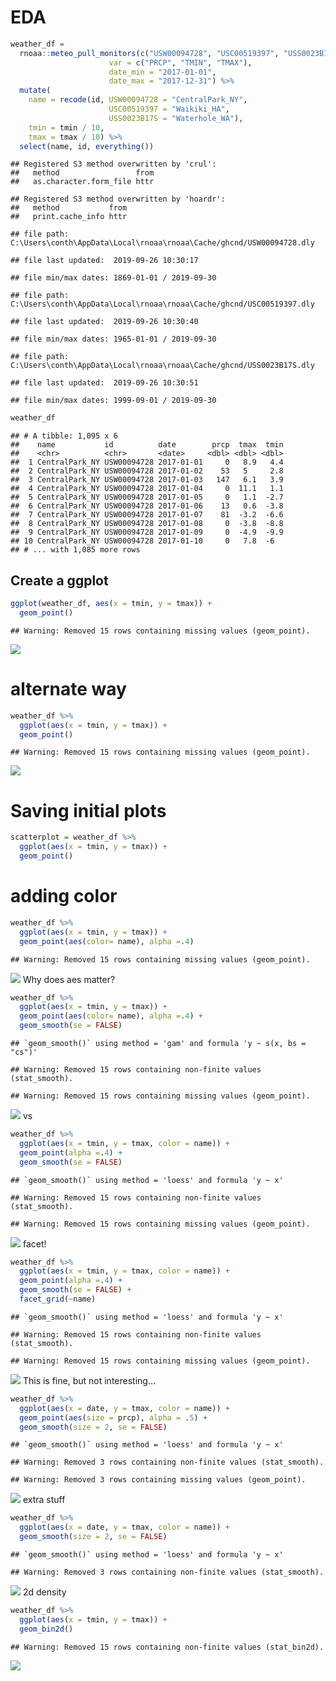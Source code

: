 EDA
================

``` r
weather_df = 
  rnoaa::meteo_pull_monitors(c("USW00094728", "USC00519397", "USS0023B17S"),
                      var = c("PRCP", "TMIN", "TMAX"), 
                      date_min = "2017-01-01",
                      date_max = "2017-12-31") %>%
  mutate(
    name = recode(id, USW00094728 = "CentralPark_NY", 
                      USC00519397 = "Waikiki_HA",
                      USS0023B17S = "Waterhole_WA"),
    tmin = tmin / 10,
    tmax = tmax / 10) %>%
  select(name, id, everything())
```

    ## Registered S3 method overwritten by 'crul':
    ##   method                 from
    ##   as.character.form_file httr

    ## Registered S3 method overwritten by 'hoardr':
    ##   method           from
    ##   print.cache_info httr

    ## file path:          C:\Users\conth\AppData\Local\rnoaa\rnoaa\Cache/ghcnd/USW00094728.dly

    ## file last updated:  2019-09-26 10:30:17

    ## file min/max dates: 1869-01-01 / 2019-09-30

    ## file path:          C:\Users\conth\AppData\Local\rnoaa\rnoaa\Cache/ghcnd/USC00519397.dly

    ## file last updated:  2019-09-26 10:30:40

    ## file min/max dates: 1965-01-01 / 2019-09-30

    ## file path:          C:\Users\conth\AppData\Local\rnoaa\rnoaa\Cache/ghcnd/USS0023B17S.dly

    ## file last updated:  2019-09-26 10:30:51

    ## file min/max dates: 1999-09-01 / 2019-09-30

``` r
weather_df
```

    ## # A tibble: 1,095 x 6
    ##    name           id          date        prcp  tmax  tmin
    ##    <chr>          <chr>       <date>     <dbl> <dbl> <dbl>
    ##  1 CentralPark_NY USW00094728 2017-01-01     0   8.9   4.4
    ##  2 CentralPark_NY USW00094728 2017-01-02    53   5     2.8
    ##  3 CentralPark_NY USW00094728 2017-01-03   147   6.1   3.9
    ##  4 CentralPark_NY USW00094728 2017-01-04     0  11.1   1.1
    ##  5 CentralPark_NY USW00094728 2017-01-05     0   1.1  -2.7
    ##  6 CentralPark_NY USW00094728 2017-01-06    13   0.6  -3.8
    ##  7 CentralPark_NY USW00094728 2017-01-07    81  -3.2  -6.6
    ##  8 CentralPark_NY USW00094728 2017-01-08     0  -3.8  -8.8
    ##  9 CentralPark_NY USW00094728 2017-01-09     0  -4.9  -9.9
    ## 10 CentralPark_NY USW00094728 2017-01-10     0   7.8  -6  
    ## # ... with 1,085 more rows

Create a ggplot
---------------

``` r
ggplot(weather_df, aes(x = tmin, y = tmax)) +
  geom_point()
```

    ## Warning: Removed 15 rows containing missing values (geom_point).

![](graphs_files/figure-markdown_github/unnamed-chunk-1-1.png)

alternate way
=============

``` r
weather_df %>%
  ggplot(aes(x = tmin, y = tmax)) +
  geom_point()
```

    ## Warning: Removed 15 rows containing missing values (geom_point).

![](graphs_files/figure-markdown_github/unnamed-chunk-2-1.png)

Saving initial plots
====================

``` r
scatterplot = weather_df %>%
  ggplot(aes(x = tmin, y = tmax)) +
  geom_point()
```

adding color
============

``` r
weather_df %>%
  ggplot(aes(x = tmin, y = tmax)) +
  geom_point(aes(color= name), alpha =.4)
```

    ## Warning: Removed 15 rows containing missing values (geom_point).

![](graphs_files/figure-markdown_github/unnamed-chunk-4-1.png) Why does aes matter?

``` r
weather_df %>%
  ggplot(aes(x = tmin, y = tmax)) +
  geom_point(aes(color= name), alpha =.4) +
  geom_smooth(se = FALSE)
```

    ## `geom_smooth()` using method = 'gam' and formula 'y ~ s(x, bs = "cs")'

    ## Warning: Removed 15 rows containing non-finite values (stat_smooth).

    ## Warning: Removed 15 rows containing missing values (geom_point).

![](graphs_files/figure-markdown_github/unnamed-chunk-5-1.png) vs

``` r
weather_df %>%
  ggplot(aes(x = tmin, y = tmax, color = name)) +
  geom_point(alpha =.4) +
  geom_smooth(se = FALSE)
```

    ## `geom_smooth()` using method = 'loess' and formula 'y ~ x'

    ## Warning: Removed 15 rows containing non-finite values (stat_smooth).

    ## Warning: Removed 15 rows containing missing values (geom_point).

![](graphs_files/figure-markdown_github/unnamed-chunk-6-1.png) facet!

``` r
weather_df %>%
  ggplot(aes(x = tmin, y = tmax, color = name)) +
  geom_point(alpha =.4) +
  geom_smooth(se = FALSE) +
  facet_grid(~name)
```

    ## `geom_smooth()` using method = 'loess' and formula 'y ~ x'

    ## Warning: Removed 15 rows containing non-finite values (stat_smooth).

    ## Warning: Removed 15 rows containing missing values (geom_point).

![](graphs_files/figure-markdown_github/unnamed-chunk-7-1.png) This is fine, but not interesting...

``` r
weather_df %>%
  ggplot(aes(x = date, y = tmax, color = name)) +
  geom_point(aes(size = prcp), alpha = .5) +
  geom_smooth(size = 2, se = FALSE)
```

    ## `geom_smooth()` using method = 'loess' and formula 'y ~ x'

    ## Warning: Removed 3 rows containing non-finite values (stat_smooth).

    ## Warning: Removed 3 rows containing missing values (geom_point).

![](graphs_files/figure-markdown_github/unnamed-chunk-8-1.png) extra stuff

``` r
weather_df %>%
  ggplot(aes(x = date, y = tmax, color = name)) +
  geom_smooth(size = 2, se = FALSE)
```

    ## `geom_smooth()` using method = 'loess' and formula 'y ~ x'

    ## Warning: Removed 3 rows containing non-finite values (stat_smooth).

![](graphs_files/figure-markdown_github/unnamed-chunk-9-1.png) 2d density

``` r
weather_df %>%
  ggplot(aes(x = tmin, y = tmax)) +
  geom_bin2d()
```

    ## Warning: Removed 15 rows containing non-finite values (stat_bin2d).

![](graphs_files/figure-markdown_github/unnamed-chunk-10-1.png)
